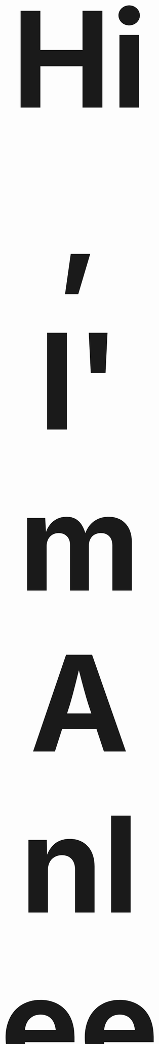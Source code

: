 <h2 align="center" style="font-size:30em;"> Hi, I'm Anleeno! Nice to meet you guys! 👋 </h2> 

<img src="https://github-readme-stats.vercel.app/api?username=Anleeno-Xu&show_icons=true&theme=tokyonight&bg_color=30,e96443,904e95&title_color=fff&text_color=fff" alt="Anleeno" height="160px" align="right" /><br>

- 🏫 *Education: Master (2023), Bachelor (2020)* ...
- 🔭 *Research Interests: CV (AIGC, Basic Image Tasks), AI4Science*...
- 🌱 *Hobbies: Music, reading, anime, science fiction, philosophy, meditation* ... 
- 🍁 *Motto: Let life be beautiful like summer flowers and death like autumn leaves.*

<br><br>

<img src="https://github-profile-trophy.vercel.app/?username=Anleeno-Xu&theme=onedark&no-bg=true&no-frame=true" alt="Anleeno" height="160" align="center" style="margin: auto;margin-bottom: 20px;" />
<br>

### *Skills*
![python](https://img.shields.io/badge/Python-3498DB?style=for-the-badge&logo=python&logoColor=white) ![java](https://img.shields.io/badge/Java-bed742?style=for-the-badge&logo=java&logoColor=white) ![c++](https://img.shields.io/badge/C%2B%2B-FF5722?style=for-the-badge&logo=c%2B%2B&logoColor=white) ![c](https://img.shields.io/badge/C-00599C?style=for-the-badge&logo=c&logoColor=white) ![pytorch](https://img.shields.io/badge/Pytorch-f47920?style=for-the-badge&logo=pytorch&logoColor=white) ![tensorflow](https://img.shields.io/badge/Tensorflow-90d7ec?style=for-the-badge&logo=tensorflow&logoColor=white) ![docker](https://img.shields.io/badge/Docker-c77eb5?style=for-the-badge&logo=docker&logoColor=white) ![spring](https://img.shields.io/badge/Spring-6DB33F?style=for-the-badge&logo=spring&logoColor=white) ![html](https://img.shields.io/badge/HTML-239120?style=for-the-badge&logo=html5&logoColor=white) ![css](https://img.shields.io/badge/CSS-CC6699?&style=for-the-badge&logo=css3&logoColor=white) ![javascript](https://img.shields.io/badge/JavaScript-F7DF1E?style=for-the-badge&logo=javascript&logoColor=white) ![android](https://img.shields.io/badge/Android-3DDC84?style=for-the-badge&logo=android&logoColor=white) ![vue](https://img.shields.io/badge/Vue.js-35495E?style=for-the-badge&logo=vue.js&logoColor=4FC08D) ![mysql](https://img.shields.io/badge/MySQL-00C7B7?style=for-the-badge&logo=mysql&logoColor=white) ![sqlite](https://img.shields.io/badge/SQLite-9146FF?style=for-the-badge&logo=sqlite&logoColor=white) ![markdown](https://img.shields.io/badge/Markdown-777BB4?style=for-the-badge&logo=markdown&logoColor=white)

